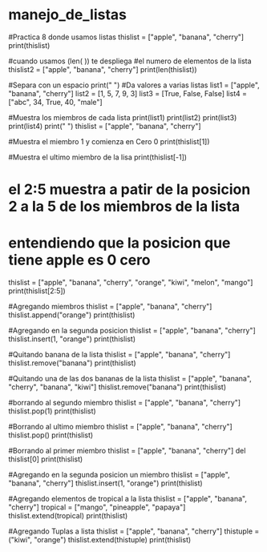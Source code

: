 # manejo_de_listas
#Practica 8  donde usamos listas
thislist = ["apple", "banana", "cherry"]
print(thislist)


#cuando usamos (len( )) te despliega
#el numero de elementos de la lista
thislist2 = ["apple", "banana", "cherry"]
print(len(thislist))


#Separa con un espacio
print(" ")
#Da valores a varias listas
list1 = ["apple", "banana", "cherry"]
list2 = [1, 5, 7, 9, 3]
list3 = [True, False, False]
list4 = ["abc", 34, True, 40, "male"]


#Muestra los miembros de cada lista
print(list1)
print(list2)
print(list3)
print(list4)
print(" ")
thislist = ["apple", "banana", "cherry"]


#Muestra el miembro 1 y comienza en Cero 0
print(thislist[1])

#Muestra el ultimo miembro de la lisa
print(thislist[-1])

# el 2:5 muestra a patir de la posicion 2 a la 5 de los miembros de la lista
# entendiendo que la posicion que tiene apple es 0 cero
thislist = ["apple", "banana", "cherry", "orange", "kiwi", "melon", "mango"]
print(thislist[2:5])


#Agregando miembros
thislist = ["apple", "banana", "cherry"]
thislist.append("orange")
print(thislist)


#Agregando en la segunda posicion
thislist = ["apple", "banana", "cherry"]
thislist.insert(1, "orange")
print(thislist)




#Quitando banana de la lista
thislist = ["apple", "banana", "cherry"]
thislist.remove("banana")
print(thislist)

#Quitando una de las dos bananas de la lista
thislist = ["apple", "banana", "cherry", "banana", "kiwi"]
thislist.remove("banana")
print(thislist)

#borrando al segundo miembro
thislist = ["apple", "banana", "cherry"]
thislist.pop(1)
print(thislist)

#Borrando al ultimo miembro
thislist = ["apple", "banana", "cherry"]
thislist.pop()
print(thislist)

#Borrando al primer miembro
thislist = ["apple", "banana", "cherry"]
del thislist[0]
print(thislist)

#Agregando en la segunda posicion un miembro
thislist = ["apple", "banana", "cherry"]
thislist.insert(1, "orange")
print(thislist)

#Agregando elementos de tropical a la lista
thislist = ["apple", "banana", "cherry"]
tropical = ["mango", "pineapple", "papaya"]
thislist.extend(tropical)
print(thislist)


#Agregando Tuplas a lista
thislist = ["apple", "banana", "cherry"]
thistuple = ("kiwi", "orange")
thislist.extend(thistuple)
print(thislist)
